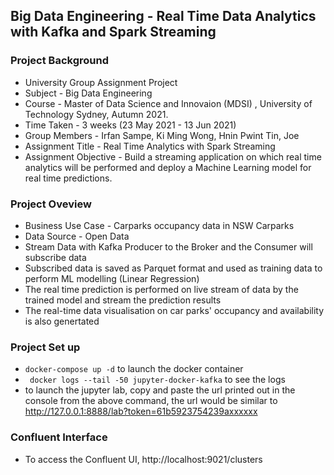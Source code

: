 ## Big Data Engineering - Real Time Data Analytics with Kafka and Spark Streaming

### Project Background
* University Group Assignment Project 
* Subject - Big Data Engineering 
* Course -  Master of Data Science and Innovaion (MDSI) , University of Technology Sydney, Autumn 2021.
* Time Taken - 3 weeks (23 May 2021 - 13 Jun 2021)
* Group Members - Irfan Sampe, Ki Ming Wong, Hnin Pwint Tin, Joe
* Assignment Title - Real Time Analytics with Spark Streaming
* Assignment Objective - Build a streaming application on which real time analytics will be performed and deploy a Machine Learning model for real time predictions.

### Project Oveview
* Business Use Case - Carparks occupancy data in NSW Carparks
* Data Source - Open Data
* Stream Data with Kafka Producer to the Broker and the Consumer will subscribe data
* Subscribed data is saved as Parquet format and used as training data to perform ML modelling (Linear Regression)
* The real time prediction is performed on live stream of data by the trained model and stream the prediction results
* The real-time data visualisation on car parks' occupancy and availability is also genertated

### Project Set up
* ``` docker-compose up -d ``` to launch the docker container
* ``` docker logs --tail -50 jupyter-docker-kafka``` to see the logs
* to launch the jupyter lab, copy and paste the url printed out in the console from the above command, the url would be similar to http://127.0.0.1:8888/lab?token=61b5923754239axxxxxx

### Confluent Interface
* To access the Confluent UI, http://localhost:9021/clusters


